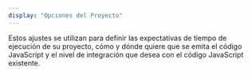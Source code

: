 ```yaml
---
display: "Opciones del Proyecto"
---
```


Estos ajustes se utilizan para definir las expectativas de tiempo de ejecución de su proyecto, cómo y dónde quiere que se emita el código JavaScript y el nivel de integración que desea con el código JavaScript existente.
